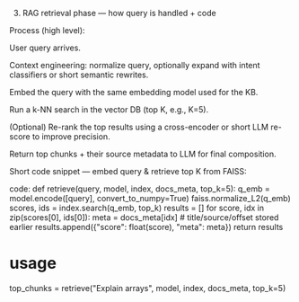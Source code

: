 3) RAG retrieval phase — how query is handled + code

Process (high level):

User query arrives.

Context engineering: normalize query, optionally expand with intent classifiers or short semantic rewrites.

Embed the query with the same embedding model used for the KB.

Run a k-NN search in the vector DB (top K, e.g., K=5).

(Optional) Re-rank the top results using a cross-encoder or short LLM re-score to improve precision.

Return top chunks + their source metadata to LLM for final composition.

Short code snippet — embed query & retrieve top K from FAISS:


code:
def retrieve(query, model, index, docs_meta, top_k=5):
    q_emb = model.encode([query], convert_to_numpy=True)
    faiss.normalize_L2(q_emb)
    scores, ids = index.search(q_emb, top_k)
    results = []
    for score, idx in zip(scores[0], ids[0]):
        meta = docs_meta[idx]   # title/source/offset stored earlier
        results.append({"score": float(score), "meta": meta})
    return results

# usage
top_chunks = retrieve("Explain arrays", model, index, docs_meta, top_k=5)